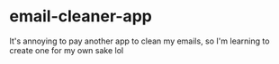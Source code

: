 # email-cleaner-app
It's annoying to pay another app to clean my emails, so I'm learning to create one for my own sake lol

